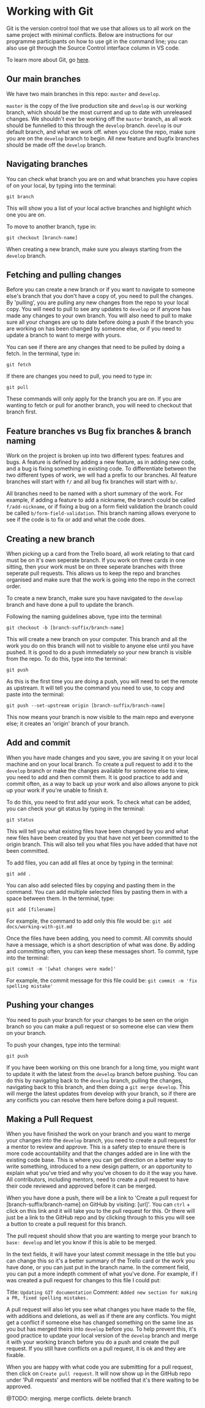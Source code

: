 # Working with Git

Git is the version control tool that we use that allows us to all work on the same project with minimal conflicts. Below are instructions for our programme participants on how to use git in the command line; you can also use git through the Source Control interface column in VS code.

To learn more about Git, go [here](https://git-scm.com/).

## Our main branches

We have two main branches in this repo: `master` and `develop`.

`master` is the copy of the live production site and `develop` is our working branch, which should be the most current and up to date with unreleased changes. We shouldn't ever be working off the `master` branch, as all work should be funnelled to this through the `develop` branch. `develop` is our default branch, and what we work off. when you clone the repo, make sure you are on the `develop` branch to begin. All new feature and bugfix branches should be made off the `develop` branch.

## Navigating branches

You can check what branch you are on and what branches you have copies of on your local, by typing into the terminal:

`git branch`

This will show you a list of your local active branches and highlight which one you are on.

To move to another branch, type in:

`git checkout [branch-name]`

When creating a new branch, make sure you always starting from the `develop` branch.

## Fetching and pulling changes

Before you can create a new branch or if you want to navigate to someone else's branch that you don't have a copy of, you need to pull the changes. By 'pulling', you are pulling any new changes from the repo to your local copy. You will need to pull to see any updates to `develop` or if anyone has made any changes to your own branch. You will also need to pull to make sure all your changes are up to date before doing a push if the branch you are working on has been changed by someone else, or if you need to update a branch to want to merge with yours.

You can see if there are any changes that need to be pulled by doing a fetch. In the terminal, type in:

`git fetch`

If there are changes you need to pull, you need to type in:

`git pull`

These commands will only apply for the branch you are on. If you are wanting to fetch or pull for another branch, you will need to checkout that branch first.

## Feature branches vs Bug fix branches & branch naming

Work on the project is broken up into two different types: features and bugs. A feature is defined by adding a new feature, as in adding new code, and a bug is fixing something in existing code. To differentiate between the two different types of work, we will had a prefix to our branches. All feature branches will start with `f/` and all bug fix branches will start with `b/`.

All branches need to be named with a short summary of the work. For example, if adding a feature to add a nickname, the branch could be called `f/add-nickname`, or if fixing a bug on a form field validation the branch could be called `b/form-field-validation`. This branch naming allows everyone to see if the code is to fix or add and what the code does.

## Creating a new branch

When picking up a card from the Trello board, all work relating to that card must be on it's own seperate branch. If you work on three cards in one sitting, then your work must be on three seperate branches with three seperate pull requests. This allows us to keep the repo and branches organised and make sure that the work is going into the repo in the correct order.

To create a new branch, make sure you have navigated to the `develop` branch and have done a pull to update the branch.

Following the naming guidelines above, type into the terminal:

`git checkout -b [branch-suffix/branch-name]`

This will create a new branch on your computer. This branch and all the work you do on this branch will not to visible to anyone else until you have pushed. It is good to do a push immediately so your new branch is visible from the repo. To do this, type into the terminal:

`git push`

As this is the first time you are doing a push, you will need to set the remote as upstream. It will tell you the command you need to use, to copy and paste into the terminal:

`git push --set-upstream origin [branch-suffix/branch-name]`

This now means your branch is now visible to the main repo and everyone else; it creates an 'origin' branch of your branch.

## Add and commit

When you have made changes and you save, you are saving it on your local machine and on your local branch. To create a pull request to add it to the `develop` branch or make the changes available for someone else to view, you need to add and then commit them. It is good practice to add and commit often, as a way to back up your work and also allows anyone to pick up your work if you're unable to finish it.

To do this, you need to first add your work. To check what can be added, you can check your git status by typing in the terminal:

`git status`

This will tell you what existing files have been changed by you and what new files have been created by you that have not yet been committed to the origin branch. This will also tell you what files you have added that have not been committed.

To add files, you can add all files at once by typing in the terminal:

`git add .`

You can also add selected files by copying and pasting them in the command. You can add multiple selected files by pasting them in with a space between them. In the terminal, type:

`git add [filename]`

For example, the command to add only this file would be: `git add docs/working-with-git.md`

Once the files have been adding, you need to commit. All commits should have a message, which is a short description of what was done. By adding and committing often, you can keep these messages short. To commit, type into the terminal:

`git commit -m '[what changes were made]'`

For example, the commit message for this file could be: `git commit -m 'fix spelling mistake'`

## Pushing your changes

You need to push your branch for your changes to be seen on the origin branch so you can make a pull request or so someone else can view them on your branch.

To push your changes, type into the terminal:

`git push`

If you have been working on this one branch for a long time, you might want to update it with the latest from the `develop` branch before pushing. You can do this by navigating back to the `develop` branch, pulling the changes, navigating back to this branch, and then doing a `git merge develop`. This will merge the latest updates from develop with your branch, so if there are any conflicts you can resolve them here before doing a pull request.

## Making a Pull Request

When you have finished the work on your branch and you want to merge your changes into the `develop` branch, you need to create a pull request for a mentor to review and approve. This is a safety step to ensure there is more code accountability and that the changes added are in line with the existing code base. This is where you can get direction on a better way to write something, introduced to a new design pattern, or an opportunity to explain what you've tried and why you've chosen to do it the way you have. All contributors, including mentors, need to create a pull request to have their code reviewed and approved before it can be merged.

When you have done a push, there will be a link to 'Create a pull request for [branch-suffix/branch-name] on GitHub by visiting: [url]'. You can `ctrl` + click on this link and it will take you to the pull request for this. Or there will just be a link to the GitHub repo and by clicking through to this you will see a button to create a pull request for this branch.

The pull request should show that you are wanting to merge your branch to `base: develop` and let you know if this is able to be merged.

In the text fields, it will have your latest commit message in the title but you can change this so it's a better summary of the Trello card or the work you have done, or you can just put in the branch name. In the comment field, you can put a more indepth comment of what you've done. For example, if I was created a pull request for changes to this file I could put:

Title: `Updating GIT documentation`
Comment: `Added new section for making a PR, fixed spelling mistakes.`

A pull request will also let you see what changes you have made to the file, with additions and deletions, as well as if there are any conflicts. You might get a conflict if someone else has changed something on the same line as you but has merged theirs into `develop` before you. To help prevent this, it's good practice to update your local version of the `develop` branch and merge it with your working branch before you do a push and create the pull request. If you still have conflicts on a pull request, it is ok and they are fixable.

When you are happy with what code you are submitting for a pull request, then click on `Create pull request`. It will now show up in the GitHub repo under 'Pull requests' and mentors will be notified that it's there waiting to be approved.


@TODO: merging. merge conflicts. delete branch